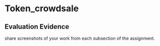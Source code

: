 # Token_crowdsale

## Evaluation Evidence

share screenshots of your work from each subsection of the assignment.